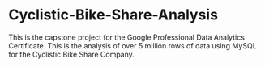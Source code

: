 # Cyclistic-Bike-Share-Analysis
This is the capstone project for the Google Professional Data Analytics Certificate. This is the analysis of over 5 million rows of data using MySQL for the Cyclistic Bike Share Company. 
